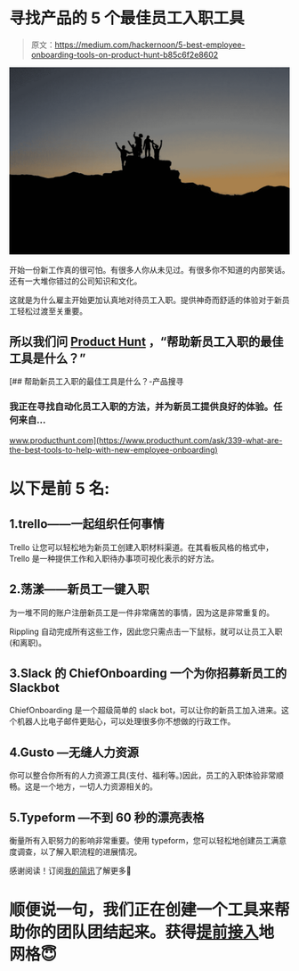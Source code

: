 # 寻找产品的 5 个最佳员工入职工具

> 原文：<https://medium.com/hackernoon/5-best-employee-onboarding-tools-on-product-hunt-b85c6f2e8602>

![](img/1ab1bde25eeef37e244ab605f7d7cc71.png)

开始一份新工作真的很可怕。有很多人你从未见过。有很多你不知道的内部笑话。还有一大堆你错过的公司知识和文化。

这就是为什么雇主开始更加认真地对待员工入职。提供神奇而舒适的体验对于新员工轻松过渡至关重要。

## 所以我们问 [Product Hunt](https://medium.com/u/b8b4445269d0?source=post_page-----b85c6f2e8602--------------------------------) ，“帮助新员工入职的最佳工具是什么？”

[](https://www.producthunt.com/ask/339-what-are-the-best-tools-to-help-with-new-employee-onboarding) [## 帮助新员工入职的最佳工具是什么？-产品搜寻

### 我正在寻找自动化员工入职的方法，并为新员工提供良好的体验。任何来自…

www.producthunt.com](https://www.producthunt.com/ask/339-what-are-the-best-tools-to-help-with-new-employee-onboarding) 

# 以下是前 5 名:

## 1.trello——一起组织任何事情

Trello 让您可以轻松地为新员工创建入职材料渠道。在其看板风格的格式中，Trello 是一种提供工作和入职待办事项可视化表示的好方法。

## 2.荡漾——新员工一键入职

为一堆不同的账户注册新员工是一件非常痛苦的事情，因为这是非常重复的。

Rippling 自动完成所有这些工作，因此您只需点击一下鼠标，就可以让员工入职(和离职)。

## 3.Slack 的 ChiefOnboarding 一个为你招募新员工的 Slackbot

ChiefOnboarding 是一个超级简单的 slack bot，可以让你的新员工加入进来。这个机器人比电子邮件更贴心，可以处理很多你不想做的行政工作。

## 4.Gusto —无缝人力资源

你可以整合你所有的人力资源工具(支付、福利等。)因此，员工的入职体验非常顺畅。这是一个地方，一切人力资源相关的。

## 5.Typeform —不到 60 秒的漂亮表格

衡量所有入职努力的影响非常重要。使用 typeform，您可以轻松地创建员工满意度调查，以了解入职流程的进展情况。

感谢阅读！订阅[我的简讯](http://www.jordangonen.com/newsletter)了解更多🤖

# 顺便说一句，我们正在创建一个工具来帮助你的团队团结起来。获得[提前接入](http://www.meshteams.co/)地网格😇
